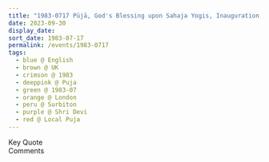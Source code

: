```yaml
---
title: "1983-0717 Pūjā, God's Blessing upon Sahaja Yogis, Inauguration, Āśhram, 102 Ditton Road, Surbiton, UK"
date: 2023-09-30
display_date: 
sort_date: 1983-07-17
permalink: /events/1983-0717
tags:
  - blue @ English
  - brown @ UK
  - crimson @ 1983
  - deeppink @ Puja
  - green @ 1983-07
  - orange @ London
  - peru @ Surbiton
  - purple @ Shri Devi
  - red @ Local Puja
---
```


<wave-list>
  <list-title color="green" width="75">Key Quote</list-title>
  <list-item color="BlanchedAlmond"  width="200"></list-item>
  <list-item color="Lavender"></list-item>
  <list-item color="BlanchedAlmond"></list-item>
</wave-list>

<br>

<wave-list>
  <list-title color="green" width="75">Comments</list-title>
  <list-item color="BlanchedAlmond"  width="200"></list-item>
  <list-item color="Lavender"></list-item>
  <list-item color="BlanchedAlmond"></list-item>
</wave-list>